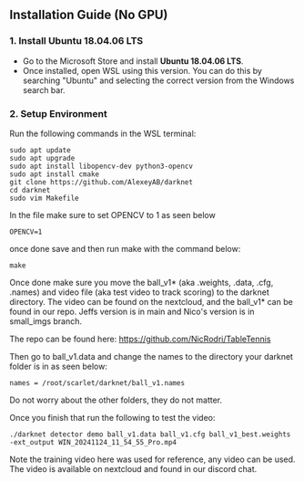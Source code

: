 ## Installation Guide (No GPU)

### 1. Install Ubuntu 18.04.06 LTS
- Go to the Microsoft Store and install **Ubuntu 18.04.06 LTS**.
- Once installed, open WSL using this version. You can do this by searching "Ubuntu" and selecting the correct version from the Windows search bar.

### 2. Setup Environment
Run the following commands in the WSL terminal:

```
sudo apt update
sudo apt upgrade
sudo apt install libopencv-dev python3-opencv
sudo apt install cmake
git clone https://github.com/AlexeyAB/darknet
cd darknet
sudo vim Makefile
```

In the file make sure to set OPENCV to 1 as seen below

```
OPENCV=1
```
once done save and then run make with the command below:
```
make
```
Once done make sure you move the ball_v1* (aka .weights, .data, .cfg, .names) and video file (aka test video to track scoring) to the darknet directory. The video can be found on the nextcloud, and the ball_v1* can be found in our repo. Jeffs version is in main and Nico's version is in small_imgs branch.

The repo can be found here: https://github.com/NicRodri/TableTennis

Then go to ball_v1.data and change the names to the directory your darknet folder is in as seen below:
```
names = /root/scarlet/darknet/ball_v1.names
```
Do not worry about the other folders, they do not matter.


Once you finish that run the following to test the video:
```
./darknet detector demo ball_v1.data ball_v1.cfg ball_v1_best.weights -ext_output WIN_20241124_11_54_55_Pro.mp4
```
Note the training video here was used for reference, any video can be used. The video is available on nextcloud and found in our discord chat.
